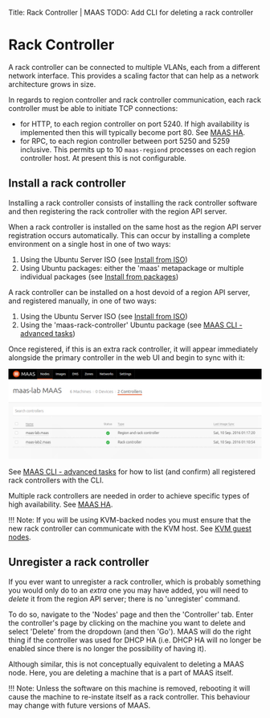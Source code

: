 Title: Rack Controller | MAAS
TODO:  Add CLI for deleting a rack controller


# Rack Controller

A rack controller can be connected to multiple VLANs, each from a different
network interface. This provides a scaling factor that can help as a network
architecture grows in size.

In regards to region controller and rack controller communication, each rack
controller must be able to initiate TCP connections:

- for HTTP, to each region controller on port 5240. If high availability is
  implemented then this will typically become port 80. See
  [MAAS HA][manage-ha].
- for RPC, to each region controller between port 5250 and 5259 inclusive. This
  permits up to 10 `maas-regiond` processes on each region controller host. At
  present this is not configurable.


## Install a rack controller

Installing a rack controller consists of installing the rack controller
software and then registering the rack controller with the region API server.

When a rack controller is installed on the same host as the region API server
registration occurs automatically. This can occur by installing a complete
environment on a single host in one of two ways:

1. Using the Ubuntu Server ISO (see [Install from ISO][install-from-iso])
1. Using Ubuntu packages: either the 'maas' metapackage or multiple individual
   packages (see [Install from packages][install-from-packages])

A rack controller can be installed on a host devoid of a region API server, and
registered manually, in one of two ways:

1. Using the Ubuntu Server ISO (see [Install from ISO][install-from-iso-rackd])
1. Using the 'maas-rack-controller' Ubuntu package (see
   [MAAS CLI - advanced tasks][cli-install-rackd])

Once registered, if this is an extra rack controller, it will appear
immediately alongside the primary controller in the web UI and begin to sync
with it:

![add controller][img__add-rackd]

See [MAAS CLI - advanced tasks][cli-list-rackd] for how to list (and confirm)
all registered rack controllers with the CLI.

Multiple rack controllers are needed in order to achieve specific types of
high availability. See [MAAS HA][manage-ha].

!!! Note: 
    If you will be using KVM-backed nodes you must ensure that the new
    rack controller can communicate with the KVM host. See
    [KVM guest nodes][add-nodes-kvm-guest-nodes].


## Unregister a rack controller

If you ever want to unregister a rack controller, which is probably something
you would only do to an *extra* one you may have added, you will need to
*delete* it from the region API server; there is no 'unregister' command.

To do so, navigate to the 'Nodes' page and then the 'Controller' tab. Enter the
controller's page by clicking on the machine you want to delete and select
'Delete' from the dropdown (and then 'Go'). MAAS will do the right thing if the
controller was used for DHCP HA (i.e. DHCP HA will no longer be enabled since
there is no longer the possibility of having it).

Although similar, this is not conceptually equivalent to deleting a MAAS node.
Here, you are deleting a machine that is a part of MAAS itself.

!!! Note: 
    Unless the software on this machine is removed, rebooting it will
    cause the machine to re-instate itself as a rack controller. This behaviour may
    change with future versions of MAAS.


<!-- LINKS -->

[install-from-iso]: installconfig-iso-install.md
[install-from-iso-rackd]: installconfig-iso-install.md#rack-controller
[install-from-packages]: installconfig-package-install.md
[manage-ha]: manage-ha.md
[cli-install-rackd]: manage-cli-advanced.md#install-a-rack-controller
[cli-list-rackd]: manage-cli-advanced.md#list-rack-controllers
[add-nodes-kvm-guest-nodes]: nodes-add.md#kvm-guest-nodes

[img__add-rackd]: ../media/installconfig-rack__add-controller2.png
